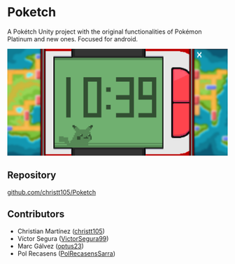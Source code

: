 # Poketch
A Pokétch Unity project with the original functionalities of Pokémon Platinum and new ones. Focused for android.

![Poketch Preview](docs/ClockPreview.png)

## Repository

[github.com/christt105/Poketch](https://github.com/christt105/Poketch)

## Contributors

* Christian Martínez ([christt105](https://github.com/christt105))
* Víctor Segura ([VictorSegura99](https://github.com/VictorSegura99))
* Marc Gálvez ([optus23](https://optus23.github.io/))
* Pol Recasens ([PolRecasensSarra](https://polrecasenssarra.github.io/Web/))
